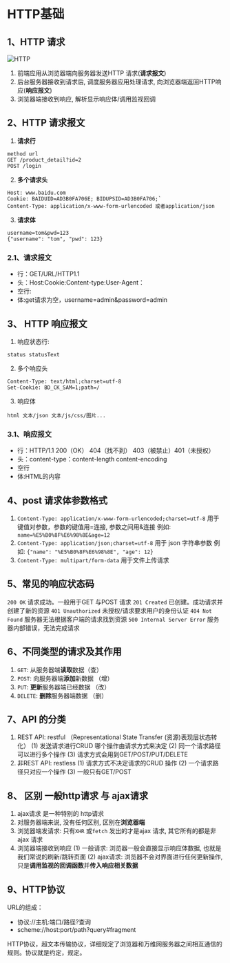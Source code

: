 # HTTP基础

## 1、HTTP 请求

![HTTP](https://gitee.com/scripthqs/assets/raw/master/ajax/HTTP.png)

1. 前端应用从浏览器端向服务器发送HTTP 请求(**请求报文**)
2. 后台服务器接收到请求后, 调度服务器应用处理请求, 向浏览器端返回HTTP响应(**响应报文**)
3. 浏览器端接收到响应, 解析显示响应体/调用监视回调

## 2、HTTP 请求报文

1. **请求行**

```
method url
GET /product_detail?id=2
POST /login
```

2. **多个请求头**

```
Host: www.baidu.com
Cookie: BAIDUID=AD3B0FA706E; BIDUPSID=AD3B0FA706;`
Content-Type: application/x-www-form-urlencoded 或者application/json
```

3. **请求体**

```
username=tom&pwd=123
{"username": "tom", "pwd": 123}
```

### 2.1、请求报文

- 行：GET/URL/HTTP1.1
- 头：Host:Cookie:Content-type:User-Agent：
- 空行:
- 体:get请求为空，username=admin&password=admin

## 3、 HTTP 响应报文

1. 响应状态行:

```
status statusText
```

2. 多个响应头

```
Content-Type: text/html;charset=utf-8
Set-Cookie: BD_CK_SAM=1;path=/
```

3. 响应体

```
html 文本/json 文本/js/css/图片...
```

### 3.1、响应报文

- 行：HTTP/1.1  200（OK） 404（找不到） 403（被禁止）401（未授权）
- 头：content-type：content-length content-encoding
- 空行
- 体:HTML的内容

## 4、post 请求体参数格式

1. `Content-Type: application/x-www-form-urlencoded;charset=utf-8`
   用于键值对参数，参数的键值用=连接, 参数之间用&连接
   例如: `name=%E5%B0%8F%E6%98%8E&age=12`
2. `Content-Type: application/json;charset=utf-8`
   用于 json 字符串参数
   例如: `{"name": "%E5%B0%8F%E6%98%8E", "age": 12}`
3. `Content-Type: multipart/form-data`
   用于文件上传请求

## 5、常见的响应状态码

`200 OK` 请求成功。一般用于GET 与POST 请求
`201 Created` 已创建。成功请求并创建了新的资源
`401 Unauthorized` 未授权/请求要求用户的身份认证
`404 Not Found` 服务器无法根据客户端的请求找到资源
`500 Internal Server Error` 服务器内部错误，无法完成请求

## 6、不同类型的请求及其作用

1. `GET`: 从服务器端**读取**数据（查）
2. `POST`: 向服务器端**添加**新数据 （增）
3. `PUT`: **更新**服务器端已经数据 （改）
4. `DELETE`: **删除**服务器端数据 （删）

## 7、API 的分类

1. REST API: restful （Representational State Transfer (资源)表现层状态转化）
   (1) 发送请求进行CRUD 哪个操作由请求方式来决定
   (2) 同一个请求路径可以进行多个操作
   (3) 请求方式会用到GET/POST/PUT/DELETE
2. 非REST API: restless
   (1) 请求方式不决定请求的CRUD 操作
   (2) 一个请求路径只对应一个操作
   (3) 一般只有GET/POST

## 8、 区别 一般http请求 与 ajax请求

1. ajax请求 是一种特别的 http请求
2. 对服务器端来说, 没有任何区别, 区别在**浏览器端**
3. 浏览器端发请求: 只有`XHR` 或`fetch` 发出的才是ajax 请求, 其它所有的都是非ajax 请求
4. 浏览器端接收到响应
   (1) 一般请求: 浏览器一般会直接显示响应体数据, 也就是我们常说的刷新/跳转页面
   (2) ajax请求: 浏览器不会对界面进行任何更新操作, 只是**调用监视的回调函数**并**传入响应相关数据**

## 9、HTTP协议

URL的组成：

- 协议://主机:端口/路径?查询
- scheme://host:port/path?query#fragment

HTTP协议，超文本传输协议，详细规定了浏览器和万维网服务器之间相互通信的规则。协议就是约定，规定。
